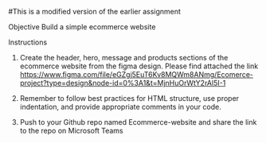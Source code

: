 #This is a modified version of the earlier assignment

Objective
Build a simple ecommerce website

Instructions

1. Create the header, hero, message and products sections of the ecommerce website from the figma design. Please find attached the link 
https://www.figma.com/file/eGZgj5EuT6Kv8MQWm8ANmg/Ecomerce-project?type=design&node-id=0%3A1&t=MjnHuOrWtY2rAl5I-1 

8. Remember to follow best practices for HTML structure, use proper indentation, and provide appropriate comments in your code.

9. Push to your Github repo named Ecommerce-website and share the link to the repo on Microsoft Teams